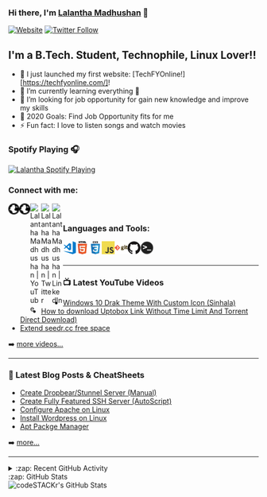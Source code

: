 ### Hi there, I'm [Lalantha Madhushan][website] 👋

[![Website](https://img.shields.io/website?label=lalantha.live&style=for-the-badge&url=https%3A%2F%2Flalantha.live)](https://lalantha.live/)
[![Twitter Follow](https://img.shields.io/github/followers/lalantham?style=social)](https://www.facebook.com/lalanthamadushan82/)

## I'm a B.Tech. Student, Technophile, Linux Lover!!

- 🔭 I just launched my first website: [TechFYOnline!][https://techfyonline.com/]!
- 🌱 I’m currently learning everything 🤣
- 👯 I’m looking for job opportunity for gain new knowledge and improve my skills
- 🥅 2020 Goals: Find Job Opportunity fits for me
- ⚡ Fun fact: I love to listen songs and watch movies

### Spotify Playing 🎧

[<img src="https://now-playing-codestackr.vercel.app/api/spotify-playing" alt="Lalantha Spotify Playing" width="350" />](https://open.spotify.com/user/mf32vr1k37829nru67ngaoobf)

### Connect with me:

[<img align="left" alt="lalantha.live" width="22px" src="https://raw.githubusercontent.com/iconic/open-iconic/master/svg/globe.svg" />][website]
[<img align="left" alt="TechFYOnlne" width="22px" src="https://raw.githubusercontent.com/iconic/open-iconic/master/svg/globe.svg" />][website1]
[<img align="left" alt="Lalantha Madhushan | YouTube" width="22px" src="https://cdn.jsdelivr.net/npm/simple-icons@v3/icons/youtube.svg" />][youtube]
[<img align="left" alt="Lalantha Madhushan | Twitter" width="22px" src="https://cdn.jsdelivr.net/npm/simple-icons@v3/icons/twitter.svg" />][twitter]
[<img align="left" alt="Lalantha Madhushan | LinkedIn" width="22px" src="https://cdn.jsdelivr.net/npm/simple-icons@v3/icons/linkedin.svg" />][linkedin]

<br />

### Languages and Tools:

[<img align="left" alt="Visual Studio Code" width="26px" src="https://raw.githubusercontent.com/github/explore/80688e429a7d4ef2fca1e82350fe8e3517d3494d/topics/visual-studio-code/visual-studio-code.png" />][webdevplaylist]
[<img align="left" alt="HTML5" width="26px" src="https://raw.githubusercontent.com/github/explore/80688e429a7d4ef2fca1e82350fe8e3517d3494d/topics/html/html.png" />][webdevplaylist]
[<img align="left" alt="CSS3" width="26px" src="https://raw.githubusercontent.com/github/explore/80688e429a7d4ef2fca1e82350fe8e3517d3494d/topics/css/css.png" />][cssplaylist]
[<img align="left" alt="JavaScript" width="26px" src="https://raw.githubusercontent.com/github/explore/80688e429a7d4ef2fca1e82350fe8e3517d3494d/topics/javascript/javascript.png" />][jsplaylist]
[<img align="left" alt="Git" width="26px" src="https://raw.githubusercontent.com/github/explore/80688e429a7d4ef2fca1e82350fe8e3517d3494d/topics/git/git.png" />][webdevplaylist]
[<img align="left" alt="GitHub" width="26px" src="https://raw.githubusercontent.com/github/explore/78df643247d429f6cc873026c0622819ad797942/topics/github/github.png" />][webdevplaylist]
[<img align="left" alt="Terminal" width="26px" src="https://raw.githubusercontent.com/github/explore/80688e429a7d4ef2fca1e82350fe8e3517d3494d/topics/terminal/terminal.png" />][webdevplaylist]

<br />
<br />

---

### 📺 Latest YouTube Videos

<!-- YOUTUBE:START -->
- [Windows 10 Drak Theme With Custom Icon (Sinhala)](https://www.youtube.com/watch?v=gsikDPUtudk)
- [How to download Uptobox Link Without Time Limit And Torrent Direct Download)](https://www.youtube.com/watch?v=xp1CVwc5Ieg)
- [Extend seedr.cc free space](https://www.youtube.com/watch?v=xJ8DDkmyFZM)
<!-- YOUTUBE:END -->

➡️ [more videos...](https://www.youtube.com/channel/UCv09kbldjSWze-SJ6GdqkDA?view_as=subscriber)

---

### 📕 Latest Blog Posts & CheatSheets

<!-- BLOG-POST-LIST:START -->
- [Create Dropbear/Stunnel Server (Manual)](https://docs.google.com/document/d/16JLeM56Ax-CGiGXmZ1TQPUaKHT_70KwunvSW3Ag1OcQ/edit?usp=sharing)
- [Create Fully Featured SSH Server (AutoScript)](https://github.com/lalantham/ssh-server)
- [Configure Apache on Linux](https://github.com/lalantham/web-server-linux)
- [Install Wordpress on Linux](https://github.com/lalantham/install-wordpress)
- [Apt Packge Manager](https://github.com/lalantham/apt-pkg-manager)
<!-- BLOG-POST-LIST:END -->

➡️ [more...](https://lalantha.live/)

---

<details>
  <summary>:zap: Recent GitHub Activity</summary>
  
<!--START_SECTION:activity-->
1. 💪 Opened PR [#259](https://github.com/florinpop17/app-ideas/pull/259) in [florinpop17/app-ideas](https://github.com/florinpop17/app-ideas)
2. 🎉 Merged PR [#13](https://github.com/codeSTACKr/codeSTACKr/pull/13) in [codeSTACKr/codeSTACKr](https://github.com/codeSTACKr/codeSTACKr)
3. 💪 Opened PR [#13](https://github.com/codeSTACKr/codeSTACKr/pull/13) in [codeSTACKr/codeSTACKr](https://github.com/codeSTACKr/codeSTACKr)
4. 🎉 Merged PR [#12](https://github.com/codeSTACKr/codeSTACKr/pull/12) in [codeSTACKr/codeSTACKr](https://github.com/codeSTACKr/codeSTACKr)
5. 💪 Opened PR [#12](https://github.com/codeSTACKr/codeSTACKr/pull/12) in [codeSTACKr/codeSTACKr](https://github.com/codeSTACKr/codeSTACKr)
<!--END_SECTION:activity-->

</details>

<summary>:zap: GitHub Stats</summary>
<img align="left" alt="codeSTACKr's GitHub Stats" src="https://github-readme-stats.codestackr.vercel.app/api?username=lalantham&show_icons=true&hide_border=true" />

[website]: https://lalantha.live/
[website1]: https://techfyonline.com/
[twitter]: https://twitter.com/lalantham82
[youtube]: https://www.youtube.com/channel/UCv09kbldjSWze-SJ6GdqkDA?view_as=subscriber
[linkedin]: https://www.linkedin.com/in/lalantha-madhushan/
[webdevplaylist]: https://lalantha.live/
[jsplaylist]: https://lalantha.live/
[cssplaylist]: https://lalantha.live/
[reactplaylist]: https://lalantha.live/
